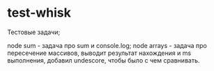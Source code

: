 # test-whisk
Тестовые задачи;

node sum - задача про sum и console.log;
node arrays - задача про пересечение массивов, выводит результат нахождения и ms выполнения, добавил undescore, чтобы было с чем сравнивать. 
